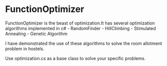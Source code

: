 FunctionOptimizer
=========
FunctionOptimizer is the beast of optimization.It has several optimization algorithms implemented in c# 
	- RandomFinder
	- HillClimbing
	- Stimulated Annealing
	- Genetic Algorithm
	
I have demonstrated the use of these algorithms to solve the room allotment problem in hostels.

Use optimization.cs as a base class to solve your specific problems. 

